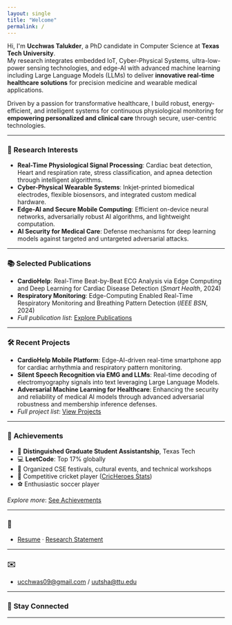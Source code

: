 ```yaml
---
layout: single
title: "Welcome"
permalink: /
---
```


Hi, I'm **Ucchwas Talukder**, a PhD candidate in Computer Science at **Texas Tech University**.  
My research integrates embedded IoT, Cyber-Physical Systems, ultra-low-power sensing technologies, and edge-AI with advanced machine learning including Large Language Models (LLMs) to deliver **innovative real-time healthcare solutions** for precision medicine and wearable medical applications.

Driven by a passion for transformative healthcare, I build robust, energy-efficient, and intelligent systems for continuous physiological monitoring for **empowering personalized and clinical care** through secure, user-centric technologies.

---

### 🧪 **Research Interests**

- **Real-Time Physiological Signal Processing**: Cardiac beat detection, Heart and respiration rate, stress classification, and apnea detection through intelligent algorithms.
- **Cyber-Physical Wearable Systems**: Inkjet-printed biomedical electrodes, flexible biosensors, and integrated custom medical hardware.
- **Edge-AI and Secure Mobile Computing**: Efficient on-device neural networks, adversarially robust AI algorithms, and lightweight computation.
- **AI Security for Medical Care**: Defense mechanisms for deep learning models against targeted and untargeted adversarial attacks.

---

### 📚 **Selected Publications**

- **CardioHelp**: Real-Time Beat-by-Beat ECG Analysis via Edge Computing and Deep Learning for Cardiac Disease Detection (*Smart Health*, 2024)
- **Respiratory Monitoring**: Edge-Computing Enabled Real-Time Respiratory Monitoring and Breathing Pattern Detection (*IEEE BSN*, 2024)
- *Full publication list*: [Explore Publications](/publications/)

---

### 🛠️ **Recent Projects**

- **CardioHelp Mobile Platform**: Edge-AI-driven real-time smartphone app for cardiac arrhythmia and respiratory pattern monitoring.
- **Silent Speech Recognition via EMG and LLMs**: Real-time decoding of electromyography signals into text leveraging Large Language Models.
- **Adversarial Machine Learning for Healthcare**: Enhancing the security and reliability of medical AI models through advanced adversarial robustness and membership inference defenses.
- *Full project list*: [View Projects](/projects/)

---

### 🏅 **Achievements**

- 📜 **Distinguished Graduate Student Assistantship**, Texas Tech
- 💻 **LeetCode**: Top 17% globally
- 🎯 Organized CSE festivals, cultural events, and technical workshops
- 🏏 Competitive cricket player ([CricHeroes Stats](https://cricheroes.com/player-profile/15769589/ucchwas/stats))
- ⚽ Enthusiastic soccer player

*Explore more*: [See Achievements](/achievements/)

---

### 📄 
- [Resume](/assets/pdfs/Ucchwas_Resume_2P.pdf) · [Research Statement](/assets/pdfs/Research_Statement_Ucchwas.pdf)

---

### ✉️ 
- [ucchwas09@gmail.com](mailto:ucchwas09@gmail.com) / [uutsha@ttu.edu](mailto:uutsha@ttu.edu)


---

### 🔗 **Stay Connected**

---


